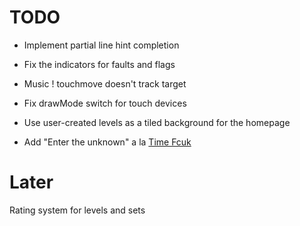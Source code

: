 TODO
====
- Implement partial line hint completion
- Fix the indicators for faults and flags
- Music
! touchmove doesn't track target
- Fix drawMode switch for touch devices

- Use user-created levels as a tiled background for the homepage
- Add "Enter the unknown" a la [Time Fcuk](http://www.newgrounds.com/portal/view/511754)

Later
======
Rating system for levels and sets
